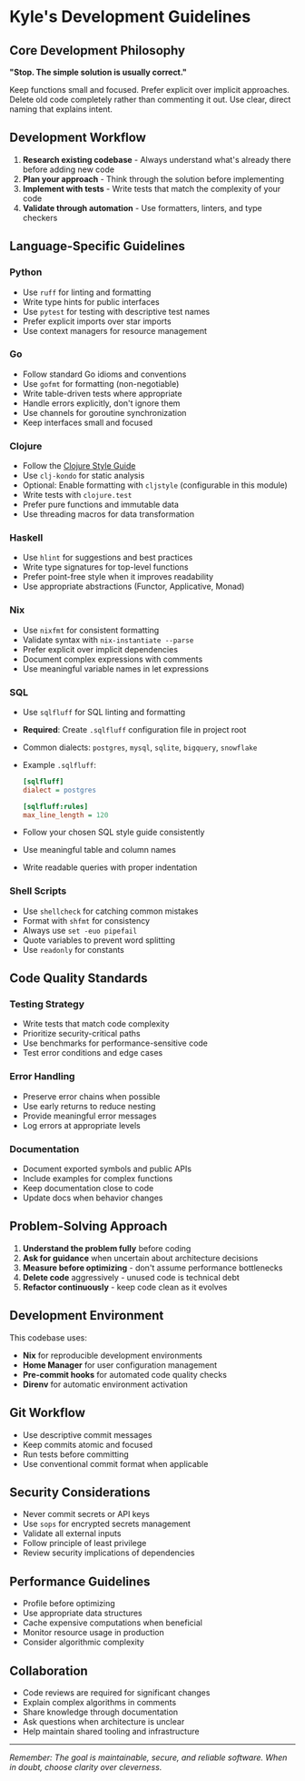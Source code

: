 # Kyle's Development Guidelines

## Core Development Philosophy

**"Stop. The simple solution is usually correct."**

Keep functions small and focused. Prefer explicit over implicit approaches. Delete old code completely rather than commenting it out. Use clear, direct naming that explains intent.

## Development Workflow

1. **Research existing codebase** - Always understand what's already there before adding new code
2. **Plan your approach** - Think through the solution before implementing
3. **Implement with tests** - Write tests that match the complexity of your code
4. **Validate through automation** - Use formatters, linters, and type checkers

## Language-Specific Guidelines

### Python

- Use `ruff` for linting and formatting
- Write type hints for public interfaces
- Use `pytest` for testing with descriptive test names
- Prefer explicit imports over star imports
- Use context managers for resource management

### Go

- Follow standard Go idioms and conventions
- Use `gofmt` for formatting (non-negotiable)
- Write table-driven tests where appropriate
- Handle errors explicitly, don't ignore them
- Use channels for goroutine synchronization
- Keep interfaces small and focused

### Clojure

- Follow the [Clojure Style Guide](https://guide.clojure.style/)
- Use `clj-kondo` for static analysis
- Optional: Enable formatting with `cljstyle` (configurable in this module)
- Write tests with `clojure.test`
- Prefer pure functions and immutable data
- Use threading macros for data transformation

### Haskell

- Use `hlint` for suggestions and best practices
- Write type signatures for top-level functions
- Prefer point-free style when it improves readability
- Use appropriate abstractions (Functor, Applicative, Monad)

### Nix

- Use `nixfmt` for consistent formatting
- Validate syntax with `nix-instantiate --parse`
- Prefer explicit over implicit dependencies
- Document complex expressions with comments
- Use meaningful variable names in let expressions

### SQL

- Use `sqlfluff` for SQL linting and formatting
- **Required**: Create `.sqlfluff` configuration file in project root
- Common dialects: `postgres`, `mysql`, `sqlite`, `bigquery`, `snowflake`
- Example `.sqlfluff`:

  ```ini
  [sqlfluff]
  dialect = postgres

  [sqlfluff:rules]
  max_line_length = 120
  ```

- Follow your chosen SQL style guide consistently
- Use meaningful table and column names
- Write readable queries with proper indentation

### Shell Scripts

- Use `shellcheck` for catching common mistakes
- Format with `shfmt` for consistency
- Always use `set -euo pipefail`
- Quote variables to prevent word splitting
- Use `readonly` for constants

## Code Quality Standards

### Testing Strategy

- Write tests that match code complexity
- Prioritize security-critical paths
- Use benchmarks for performance-sensitive code
- Test error conditions and edge cases

### Error Handling

- Preserve error chains when possible
- Use early returns to reduce nesting
- Provide meaningful error messages
- Log errors at appropriate levels

### Documentation

- Document exported symbols and public APIs
- Include examples for complex functions
- Keep documentation close to code
- Update docs when behavior changes

## Problem-Solving Approach

1. **Understand the problem fully** before coding
2. **Ask for guidance** when uncertain about architecture decisions
3. **Measure before optimizing** - don't assume performance bottlenecks
4. **Delete code** aggressively - unused code is technical debt
5. **Refactor continuously** - keep code clean as it evolves

## Development Environment

This codebase uses:

- **Nix** for reproducible development environments
- **Home Manager** for user configuration management
- **Pre-commit hooks** for automated code quality checks
- **Direnv** for automatic environment activation

## Git Workflow

- Use descriptive commit messages
- Keep commits atomic and focused
- Run tests before committing
- Use conventional commit format when applicable

## Security Considerations

- Never commit secrets or API keys
- Use `sops` for encrypted secrets management
- Validate all external inputs
- Follow principle of least privilege
- Review security implications of dependencies

## Performance Guidelines

- Profile before optimizing
- Use appropriate data structures
- Cache expensive computations when beneficial
- Monitor resource usage in production
- Consider algorithmic complexity

## Collaboration

- Code reviews are required for significant changes
- Explain complex algorithms in comments
- Share knowledge through documentation
- Ask questions when architecture is unclear
- Help maintain shared tooling and infrastructure

---

_Remember: The goal is maintainable, secure, and reliable software. When in doubt, choose clarity over cleverness._

